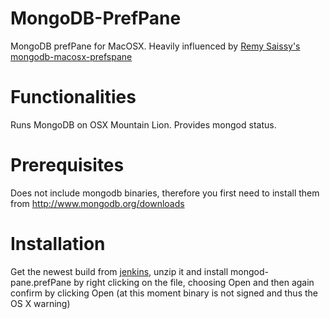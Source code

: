 MongoDB-PrefPane
================

MongoDB prefPane for MacOSX. Heavily influenced by [Remy Saissy's mongodb-macosx-prefspane](https://github.com/remysaissy/mongodb-macosx-prefspane)

Functionalities
===============

Runs MongoDB on OSX Mountain Lion.
Provides mongod status.

Prerequisites
=============

Does not include mongodb binaries, therefore you first need to install them from http://www.mongodb.org/downloads

Installation
============

Get the newest build from [jenkins](https://btekielski.ci.cloudbees.com/job/mongod-pane/lastSuccessfulBuild/artifact/*zip*/archive.zip), unzip it and install mongod-pane.prefPane by right clicking on the file, choosing Open and then again confirm by clicking Open (at this moment binary is not signed and thus the OS X warning)
